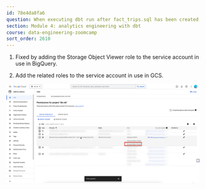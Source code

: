 ```yaml
---
id: 78e4da8fa6
question: When executing dbt run after fact_trips.sql has been created, the task failed with error:  “Access Denied: BigQuery BigQuery: Permission denied while globbing file pattern.”
section: Module 4: analytics engineering with dbt
course: data-engineering-zoomcamp
sort_order: 2610
---
```


1. Fixed by adding the Storage Object Viewer role to the service account in use in BigQuery.

2. Add the related roles to the service account in use in GCS.

![Image](images/data-engineering-zoomcamp/image_a3c7073f.png)

